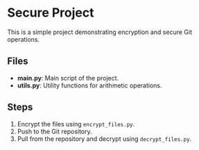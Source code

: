 
# Secure Project

This is a simple project demonstrating encryption and secure Git operations.

## Files
- **main.py**: Main script of the project.
- **utils.py**: Utility functions for arithmetic operations.

## Steps
1. Encrypt the files using `encrypt_files.py`.
2. Push to the Git repository.
3. Pull from the repository and decrypt using `decrypt_files.py`.
